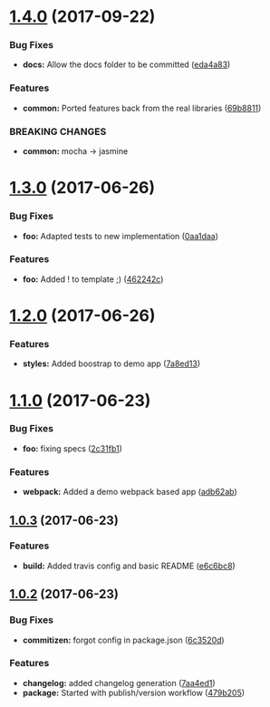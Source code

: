 <a name="1.4.0"></a>
# [1.4.0](https://github.com/dcsfuerth/ngx-components/compare/v1.3.0...v1.4.0) (2017-09-22)


### Bug Fixes

* **docs:** Allow the docs folder to be committed ([eda4a83](https://github.com/dcsfuerth/ngx-components/commit/eda4a83))


### Features

* **common:** Ported features back from the real libraries ([69b8811](https://github.com/dcsfuerth/ngx-components/commit/69b8811))


### BREAKING CHANGES

* **common:** mocha -> jasmine



<a name="1.3.0"></a>
# [1.3.0](https://github.com/dcsfuerth/ngx-components/compare/v1.2.0...v1.3.0) (2017-06-26)


### Bug Fixes

* **foo:** Adapted tests to new implementation ([0aa1daa](https://github.com/dcsfuerth/ngx-components/commit/0aa1daa))


### Features

* **foo:** Added ! to template ;) ([462242c](https://github.com/dcsfuerth/ngx-components/commit/462242c))



<a name="1.2.0"></a>
# [1.2.0](https://github.com/dcsfuerth/ngx-components/compare/v1.1.0...v1.2.0) (2017-06-26)


### Features

* **styles:** Added boostrap to demo app ([7a8ed13](https://github.com/dcsfuerth/ngx-components/commit/7a8ed13))



<a name="1.1.0"></a>
# [1.1.0](https://github.com/dcsfuerth/ngx-components/compare/v1.0.3...v1.1.0) (2017-06-23)


### Bug Fixes

* **foo:** fixing specs ([2c31fb1](https://github.com/dcsfuerth/ngx-components/commit/2c31fb1))


### Features

* **webpack:** Added a demo webpack based app ([adb62ab](https://github.com/dcsfuerth/ngx-components/commit/adb62ab))



<a name="1.0.3"></a>
## [1.0.3](https://github.com/dcsfuerth/ngx-components/compare/v1.0.2...v1.0.3) (2017-06-23)


### Features

* **build:** Added travis config and basic README ([e6c6bc8](https://github.com/dcsfuerth/ngx-components/commit/e6c6bc8))



<a name="1.0.2"></a>
## [1.0.2](https://github.com/dcsfuerth/ngx-components/compare/479b205...v1.0.2) (2017-06-23)


### Bug Fixes

* **commitizen:** forgot config in package.json ([6c3520d](https://github.com/dcsfuerth/ngx-components/commit/6c3520d))


### Features

* **changelog:** added changelog generation ([7aa4ed1](https://github.com/dcsfuerth/ngx-components/commit/7aa4ed1))
* **package:** Started with publish/version workflow ([479b205](https://github.com/dcsfuerth/ngx-components/commit/479b205))



